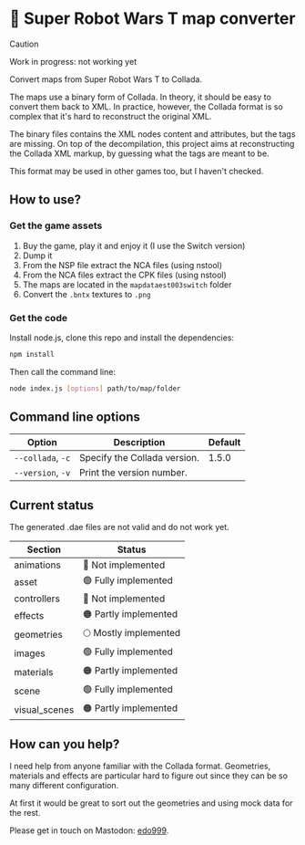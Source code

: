 # 🤖 Super Robot Wars T map converter

> [!CAUTION]
> Work in progress: not working yet

Convert maps from Super Robot Wars T to Collada.

The maps use a binary form of Collada. In theory, it should be easy to convert them back to XML. In practice, however, the Collada format is so complex that it's hard to reconstruct the original XML.

The binary files contains the XML nodes content and attributes, but the tags are missing. On top of the decompilation, this project aims at reconstructing the Collada XML markup, by guessing what the tags are meant to be.

This format may be used in other games too, but I haven't checked.

## How to use?

### Get the game assets

1. Buy the game, play it and enjoy it (I use the Switch version)
2. Dump it
3. From the NSP file extract the NCA files (using nstool)
4. From the NCA files extract the CPK files (using nstool)
5. The maps are located in the `mapdataest003switch` folder
6. Convert the `.bntx` textures to `.png`

### Get the code

Install node.js, clone this repo and install the dependencies:

```sh
npm install
```

Then call the command line:

```sh
node index.js [options] path/to/map/folder
```

## Command line options

| Option            | Description                  | Default |
| ----------------- | ---------------------------- | ------- |
| `--collada`, `-c` | Specify the Collada version. | 1.5.0   |
| `--version`, `-v` | Print the version number.    |         |

## Current status

The generated .dae files are not valid and do not work yet.

| Section       | Status                |
| ------------- | --------------------- |
| animations    | 🔴 Not implemented    |
| asset         | 🟢 Fully implemented  |
| controllers   | 🔴 Not implemented    |
| effects       | 🟠 Partly implemented |
| geometries    | 🌕 Mostly implemented |
| images        | 🟢 Fully implemented  |
| materials     | 🟠 Partly implemented |
| scene         | 🟢 Fully implemented  |
| visual_scenes | 🟠 Partly implemented |

## How can you help?

I need help from anyone familiar with the Collada format. Geometries, materials and effects are particular hard to figure out since they can be so many different configuration.

At first it would be great to sort out the geometries and using mock data for the rest.

Please get in touch on Mastodon: [edo999](https://mastodon.social/@edo999).

